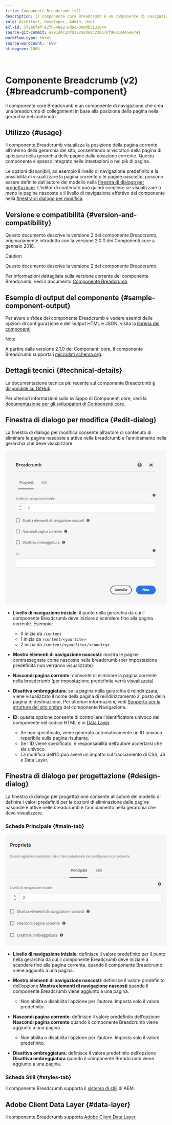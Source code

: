 ```yaml
---
title: Componente Breadcrumb (v2)
description: Il componente core Breadcrumb è un componente di navigazione che crea una breadcrumb di collegamenti in base alla posizione della pagina nella gerarchia del contenuto.
role: Architect, Developer, Admin, User
exl-id: 5f2e6fef-e2f6-48e2-8dac-008db3131044
source-git-commit: e291d4c1bfd37292d68c236178f9681c4e5ee741
workflow-type: tm+mt
source-wordcount: '680'
ht-degree: 100%

---
```


# Componente Breadcrumb (v2) {#breadcrumb-component}

Il componente core Breadcrumb è un componente di navigazione che crea una breadcrumb di collegamenti in base alla posizione della pagina nella gerarchia del contenuto.

## Utilizzo {#usage}

Il componente Breadcrumb visualizza la posizione della pagina corrente all’interno della gerarchia del sito, consentendo ai visitatori della pagina di spostarsi nella gerarchia delle pagine dalla posizione corrente. Questo componente è spesso integrato nelle intestazioni o nei piè di pagina.

Le opzioni disponibili, ad esempio il livello di navigazione predefinito e la possibilità di visualizzare la pagina corrente o le pagine nascoste, possono essere definite dall’autore del modello nella [finestra di dialogo per progettazione](#design-dialog). L’editor di contenuto può quindi scegliere se visualizzare o meno le pagine nascoste e il livello di navigazione effettivo del componente nella [finestra di dialogo per modifica](#edit-dialog).

## Versione e compatibilità {#version-and-compatibility}

Questo documento descrive la versione 2 del componente Breadcrumb, originariamente introdotto con la versione 2.0.0 dei Componenti core a gennaio 2018.

>[!CAUTION]
>
>Questo documento descrive la versione 2 del componente Breadcrumb.
>
>Per informazioni dettagliate sulla versione corrente del componente Breadcrumb, vedi il documento [Componente Breadcrumb](/help/components/breadcrumb.md).

## Esempio di output del componente {#sample-component-output}

Per avere un’idea del componente Breadcrumb e vedere esempi delle opzioni di configurazione e dell’output HTML e JSON, visita la [libreria dei componenti](https://adobe.com/go/aem_cmp_library_breadcrumb_it).

>[!NOTE]
>
>A partire dalla versione 2.1.0 dei Componenti core, il componente Breadcrumb supporta i [microdati schema.org](https://schema.org/BreadcrumbList).

## Dettagli tecnici {#technical-details}

La documentazione tecnica più recente sul componente Breadcrumb [è disponibile su GitHub](https://adobe.com/go/aem_cmp_tech_breadcrumb_v2_it).

Per ulteriori informazioni sullo sviluppo di Componenti core, vedi la [documentazione per gli sviluppatori di Componenti core](/help/developing/overview.md).

## Finestra di dialogo per modifica {#edit-dialog}

La finestra di dialogo per modifica consente all’autore di contenuto di eliminare le pagine nascoste e attive nelle breadcrumb e l’annidamento nella gerarchia che deve visualizzare.

![Finestra di dialogo per modifica del componente Breadcrumb](/help/assets/breadcrumb-edit.png)

* **Livello di navigazione iniziale**: il punto nella gerarchia da cui il componente Breadcrumb deve iniziare a scendere fino alla pagina corrente. Esempio:

   * 0 inizia da `/content`
   * 1 inizia da `/content/<yourSite>`
   * 2 inizia da `/content/<yourSite>/<country>`

* **Mostra elementi di navigazione nascosti**: mostra le pagine contrassegnate come nascoste nella breadcrumb (per impostazione predefinita non verranno visualizzate)
* **Nascondi pagina corrente**: consente di eliminare la pagina corrente nella breadcrumb (per impostazione predefinita verrà visualizzata)
* **Disattiva ombreggiatura**: se la pagina nella gerarchia è reindirizzata, viene visualizzato il nome della pagina di reindirizzamento al posto della pagina di destinazione. Per ulteriori informazioni, vedi [Supporto per la struttura del sito ombra](../v1/navigation.md#shadow-structure) del componente Navigazione.
* **ID**: questa opzione consente di controllare l’identificatore univoco del componente nel codice HTML e in [Data Layer](/help/developing/data-layer/overview.md).
   * Se non specificato, viene generato automaticamente un ID univoco reperibile sulla pagina risultante.
   * Se l’ID viene specificato, è responsabilità dell’autore accertarsi che sia univoco.
   * La modifica dell’ID può avere un impatto sul tracciamento di CSS, JS e Data Layer.

## Finestra di dialogo per progettazione {#design-dialog}

La finestra di dialogo per progettazione consente all’autore del modello di definire i valori predefiniti per le opzioni di eliminazione delle pagine nascoste e attive nelle breadcrumb e l’annidamento nella gerarchia che deve visualizzare.

### Scheda Principale {#main-tab}

![](/help/assets/breadcrumb-design.png)

* **Livello di navigazione iniziale**: definisce il valore predefinito per il punto nella gerarchia da cui il componente Breadcrumb deve iniziare a scendere fino alla pagina corrente, quando il componente Breadcrumb viene aggiunto a una pagina.
* **Mostra elementi di navigazione nascosti**: definisce il valore predefinito dell’opzione **Mostra elementi di navigazione nascosti** quando il componente Breadcrumb viene aggiunto a una pagina.

   * Non abilita o disabilita l’opzione per l’autore. Imposta solo il valore predefinito.

* **Nascondi pagina corrente**: definisce il valore predefinito dell’opzione **Nascondi pagina corrente** quando il componente Breadcrumb viene aggiunto a una pagina.

   * Non abilita o disabilita l’opzione per l’autore. Imposta solo il valore predefinito.

* **Disattiva ombreggiatura**: definisce il valore predefinito dell’opzione **Disattiva ombreggiatura** quando il componente Breadcrumb viene aggiunto a una pagina.

### Scheda Stili {#styles-tab}

Il componente Breadcrumb supporta il [sistema di stili](/help/get-started/authoring.md#component-styling) di AEM.

## Adobe Client Data Layer {#data-layer}

Il componente Breadcrumb supporta [Adobe Client Data Layer.](/help/developing/data-layer/overview.md)
